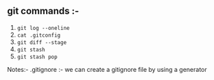 ## git commands :- 

1. `git log --oneline`
2.  `cat .gitconfig`
3.  `git diff --stage`
4.  `git stash`
5.  `git stash pop`
    


Notes:-
.gitignore :- we can create a gitignore file by using a generator 
